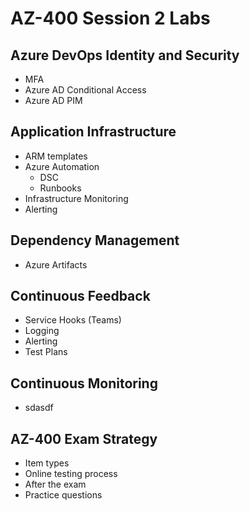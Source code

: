 # AZ-400 Session 2 Labs

## Azure DevOps Identity and Security

* MFA
* Azure AD Conditional Access
* Azure AD PIM

## Application Infrastructure

* ARM templates
* Azure Automation
  * DSC
  * Runbooks
* Infrastructure Monitoring
* Alerting

## Dependency Management

* Azure Artifacts

## Continuous Feedback

* Service Hooks (Teams)
* Logging
* Alerting
* Test Plans

## Continuous Monitoring

* sdasdf



## AZ-400 Exam Strategy

* Item types
* Online testing process
* After the exam
* Practice questions
